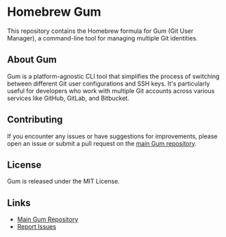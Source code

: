 # Homebrew Gum

This repository contains the Homebrew formula for Gum (Git User Manager), a command-line tool for managing multiple Git identities.

## About Gum

Gum is a platform-agnostic CLI tool that simplifies the process of switching between different Git user configurations and SSH keys. It's particularly useful for developers who work with multiple Git accounts across various services like GitHub, GitLab, and Bitbucket.

## Contributing

If you encounter any issues or have suggestions for improvements, please open an issue or submit a pull request on the [main Gum repository](https://github.com/permadart/gum).

## License

Gum is released under the MIT License. 

## Links

- [Main Gum Repository](https://github.com/permadart/gum)
- [Report Issues](https://github.com/permadart/gum/issues)